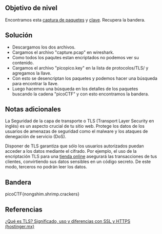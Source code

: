 ## Objetivo de nivel
Encontramos esta [captura de paquetes](https://jupiter.challenges.picoctf.org/static/0c84d3636dd088d9fe4efd5d0d869a06/capture.pcap) y [clave](https://jupiter.challenges.picoctf.org/static/0c84d3636dd088d9fe4efd5d0d869a06/picopico.key). Recupera la bandera.

## Solución
- Descargamos los dos archivos.
- Cargamos el archivo "capture.pcap" en wireshark.
- Como todos los paqutes estan encriptados no podemos ver su contenido.
- Cargamos el archivo "picopico.key" en la lista de protocolos/TLS/ y agregamos la llave.
- Con esto se desencriptan los paquetes y podemos hacer una búsqueda para encontrar la llave.
- Luego hacemos una búsqueda en los detalles de los paquetes buscando la cadena "picoCTF" y con esto encontramos la bandera.

## Notas adicionales
La Seguridad de la capa de transporte o TLS (Transport Layer Security en inglés) es un aspecto crucial de tu sitio web. Protege los datos de los usuarios de amenazas de seguridad como el malware y los ataques de denegación de servicio (DoS).

Disponer de TLS garantiza que sólo los usuarios autorizados puedan acceder a los datos mediante el cifrado. Por ejemplo, el uso de la encriptación TLS para una [tienda online](https://www.hostinger.es/tienda-online) asegurará las transacciones de tus clientes, convirtiendo sus datos sensibles en un código secreto. De este modo, terceros no podrán leer los datos.

## Bandera
picoCTF{nongshim.shrimp.crackers}

## Referencias
[¿Qué es TLS? Significado, uso y diferencias con SSL y HTTPS (hostinger.mx)](https://www.hostinger.mx/tutoriales/que-es-tls)
